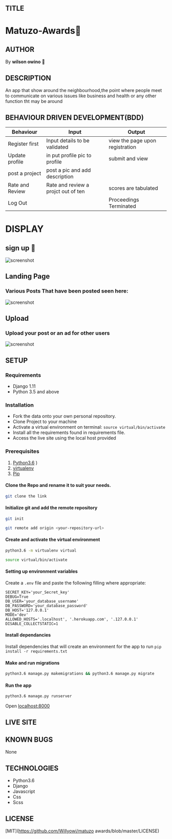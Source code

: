 ## TITLE 
# Matuzo-Awards:gift_heart:

## AUTHOR
By **wilson owino** :100:

## DESCRIPTION
An app that show around the neighbourhood,the point where people meet to communicate on various issues like business and health or any other function tht may be around


## BEHAVIOUR DRIVEN DEVELOPMENT(BDD)

| Behaviour | Input                     | Output                    |
| --------- | ------------------------- | ------------------------- |
| Register first | Input details to be validated | view the page upon registration |
| Update profile | in put profile pic to profile |  submit and view |
| post a project | post a pic and add description | 
| Rate and Review | Rate and review a projct out of ten |  scores are tabulated |
| Log Out |   | Proceedings Terminated |


# DISPLAY

## sign up :book:
![screenshot](/static/photos/registration.png)
## Landing Page 
### Various Posts That have been posted seen here:
![screenshot](/static/photos/land.png)


## Upload 
### Upload your post or an ad for  other users
![screenshot](/static/photos/upload.png)





## SETUP
### Requirements
* Django 1.11
* Python 3.5 and above 
### Installation
* Fork the data onto your own personal repository.
* Clone Project to your machine
* Activate a virtual environment on terminal: `source virtual/bin/activate`
* Install all the requirements found in requirements file.
* Access the live site using the local host provided

### Prerequisites
1. [Python3.6](https://www.python.org/downloads/)
)
2. [virtualenv](https://virtualenv.pypa.io/en/stable/installation/)
3. [Pip](https://pip.pypa.io/en/stable/installing/)
#### Clone the Repo and rename it to suit your needs.
```bash
git clone the link
```
#### Initialize git and add the remote repository
```bash
git init
```
```bash
git remote add origin <your-repository-url>
```

#### Create and activate the virtual environment
```bash
python3.6 -m virtualenv virtual
```

```bash
source virtual/bin/activate
```

#### Setting up environment variables
Create a `.env` file and paste the following filling where appropriate:
```
SECRET_KEY='your_Secret_key'
DEBUG=True
DB_USER='your_database_username'
DB_PASSWORD='your_database_password'
DB_HOST='127.0.0.1'
MODE='dev' 
ALLOWED_HOSTS='.localhost', '.herokuapp.com', '.127.0.0.1'
DISABLE_COLLECTSTATIC=1
```

#### Install dependancies
Install dependencies that will create an environment for the app to run
`pip install -r requirements.txt`

#### Make and run migrations
```bash
python3.6 manage.py makemigrations && python3.6 manage.py migrate
```

#### Run the app
```bash
python3.6 manage.py runserver
```
Open [localhost:8000](http://127.0.0.1:8000/)


## LIVE SITE
## KNOWN BUGS
None

## TECHNOLOGIES
* Python3.6
* Django
* Javascript
* Css
* Scss

## LICENSE
[MIT](https://github.com/Willyowi/matuzo awards/blob/master/LICENSE)